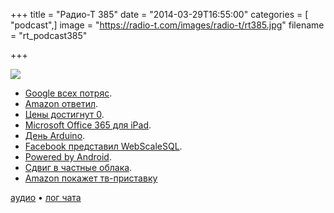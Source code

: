 +++
title = "Радио-Т 385"
date = "2014-03-29T16:55:00"
categories = [ "podcast",]
image = "https://radio-t.com/images/radio-t/rt385.jpg"
filename = "rt_podcast385"

+++

![](https://radio-t.com/images/radio-t/rt385.jpg)

* [Google всех потряс](http://techcrunch.com/2014/03/25/google-launches-managed-virtual-machines-gives-developers-a-middle-ground-between-compute-and-a).
* [Amazon ответил](http://gigaom.com/2014/03/26/amazon-launches-workspaces-new-government-certifications-for-its-cloud/).
* [Цены достигнут 0](http://readwrite.com/2014/03/26/amazon-aws-ec2-s3-price-cuts).
* [Microsoft Office 365 для iPad](http://recode.net/2014/03/27/microsoft-is-selling-office-365-within-ipad-apps-and-apple-is-getting-its-30-percent-cut/).
* [День Arduino](http://gigaom.com/2014/03/29/take-a-moment-today-to-say-thanks-for-arduino/).
* [Facebook представил WebScaleSQL](http://www.opennet.ru/opennews/art.shtml?num=39425).
* [Powered by Android](http://www.geek.com/android/google-mandates-powered-by-android-branding-on-new-devices-1589253/).
* [Сдвиг в частные облака](http://gigaom.com/2014/03/28/tectonic-shift-as-public-cloud-giants-acknowledge-the-power-of-private-deployment-options/).
* [Amazon покажет тв-приставку](http://www.appletvhacks.net/2014/03/27/amazon-to-unveil-its-apple-tv-competitor-next-week/)

[аудио](https://cdn.radio-t.com/rt_podcast385.mp3) • [лог чата](http://chat.radio-t.com/logs/radio-t-385.html)
<audio src="https://cdn.radio-t.com/rt_podcast385.mp3" preload="none"></audio>